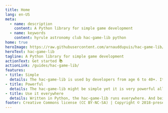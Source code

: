 ```yaml
---
title: Home
lang: en-US
meta:
  - name: description
    content: A Python library for simple game development
  - name: keywords
    content: hyrule astronomy club hac-game-lib python 
home: true
heroImage: https://raw.githubusercontent.com/arnauddupuis/hac-game-lib/master/images/base_game.gif
heroText: hac-game-lib
tagline: A Python library for simple game development
actionText: Get started 📚
actionLink: /guides/hac-game-lib/
features:
- title: Simple
  details: The hac-game-lib is used by developers from age 6 to 40+. It is simple to use but provides advanced mechanism for more advanced coders.
- title: Powerful
  details: The hac-game-lib might be simple yet it is very powerful allowing for complex game mechanisms to be developed.
- title: Use it everywhere
  details: Written in Python, the hac-game-lib runs everywhere. And being a terminal library there is no complex installation process or driver updates to worry about.
footer: Creative Commons license (CC BY-NC-SA) | Copyright © 2018-present Hyrule Astronomy Club & Arnaud Dupuis
---
```

